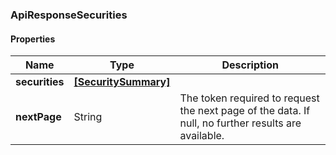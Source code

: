
[//]: # (CLASS:ApiResponseSecurities)

[//]: # (KIND:object)

### ApiResponseSecurities

#### Properties

[//]: # (START_DEFINITION)

Name | Type | Description
------------ | ------------- | -------------
**securities** | [**[SecuritySummary]**](SecuritySummary.md) |  &nbsp;
**nextPage** | String | The token required to request the next page of the data. If null, no further results are available. &nbsp;

[//]: # (END_DEFINITION)


[//]: # (CONTAINED_CLASS:SecuritySummary)





